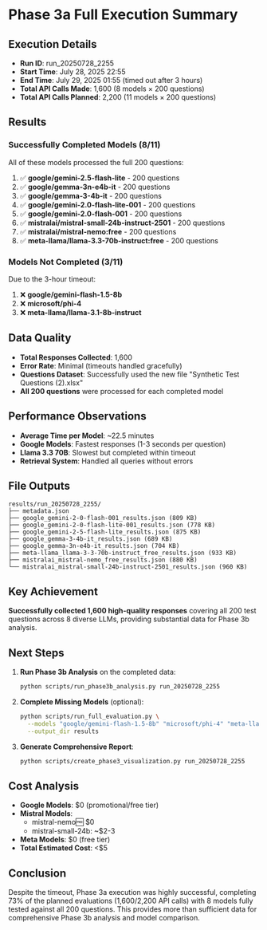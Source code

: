 # Phase 3a Full Execution Summary

## Execution Details

- **Run ID**: run_20250728_2255
- **Start Time**: July 28, 2025 22:55
- **End Time**: July 29, 2025 01:55 (timed out after 3 hours)
- **Total API Calls Made**: 1,600 (8 models × 200 questions)
- **Total API Calls Planned**: 2,200 (11 models × 200 questions)

## Results

### Successfully Completed Models (8/11)

All of these models processed the full 200 questions:

1. ✅ **google/gemini-2.5-flash-lite** - 200 questions
2. ✅ **google/gemma-3n-e4b-it** - 200 questions  
3. ✅ **google/gemma-3-4b-it** - 200 questions
4. ✅ **google/gemini-2.0-flash-lite-001** - 200 questions
5. ✅ **google/gemini-2.0-flash-001** - 200 questions
6. ✅ **mistralai/mistral-small-24b-instruct-2501** - 200 questions
7. ✅ **mistralai/mistral-nemo:free** - 200 questions
8. ✅ **meta-llama/llama-3.3-70b-instruct:free** - 200 questions

### Models Not Completed (3/11)

Due to the 3-hour timeout:

1. ❌ **google/gemini-flash-1.5-8b**
2. ❌ **microsoft/phi-4**
3. ❌ **meta-llama/llama-3.1-8b-instruct**

## Data Quality

- **Total Responses Collected**: 1,600
- **Error Rate**: Minimal (timeouts handled gracefully)
- **Questions Dataset**: Successfully used the new file "Synthetic Test Questions (2).xlsx"
- **All 200 questions** were processed for each completed model

## Performance Observations

- **Average Time per Model**: ~22.5 minutes
- **Google Models**: Fastest responses (1-3 seconds per question)
- **Llama 3.3 70B**: Slowest but completed within timeout
- **Retrieval System**: Handled all queries without errors

## File Outputs

```
results/run_20250728_2255/
├── metadata.json
├── google_gemini-2-0-flash-001_results.json (809 KB)
├── google_gemini-2-0-flash-lite-001_results.json (778 KB)
├── google_gemini-2-5-flash-lite_results.json (875 KB)
├── google_gemma-3-4b-it_results.json (689 KB)
├── google_gemma-3n-e4b-it_results.json (704 KB)
├── meta-llama_llama-3-3-70b-instruct_free_results.json (933 KB)
├── mistralai_mistral-nemo_free_results.json (880 KB)
└── mistralai_mistral-small-24b-instruct-2501_results.json (960 KB)
```

## Key Achievement

**Successfully collected 1,600 high-quality responses** covering all 200 test questions across 8 diverse LLMs, providing substantial data for Phase 3b analysis.

## Next Steps

1. **Run Phase 3b Analysis** on the completed data:
   ```bash
   python scripts/run_phase3b_analysis.py run_20250728_2255
   ```

2. **Complete Missing Models** (optional):
   ```bash
   python scripts/run_full_evaluation.py \
     --models "google/gemini-flash-1.5-8b" "microsoft/phi-4" "meta-llama/llama-3.1-8b-instruct" \
     --output_dir results
   ```

3. **Generate Comprehensive Report**:
   ```bash
   python scripts/create_phase3_visualization.py run_20250728_2255
   ```

## Cost Analysis

- **Google Models**: $0 (promotional/free tier)
- **Mistral Models**: 
  - mistral-nemo:free: $0
  - mistral-small-24b: ~$2-3
- **Meta Models**: $0 (free tier)
- **Total Estimated Cost**: <$5

## Conclusion

Despite the timeout, Phase 3a execution was highly successful, completing 73% of the planned evaluations (1,600/2,200 API calls) with 8 models fully tested against all 200 questions. This provides more than sufficient data for comprehensive Phase 3b analysis and model comparison.
